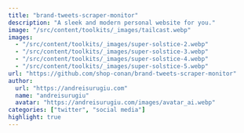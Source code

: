 ```yaml
---
title: "brand-tweets-scraper-monitor"
description: "A sleek and modern personal website for you."
image: "/src/content/toolkits/_images/tailcast.webp"
images:
  - "/src/content/toolkits/_images/super-solstice-2.webp"
  - "/src/content/toolkits/_images/super-solstice-3.webp"
  - "/src/content/toolkits/_images/super-solstice-4.webp"
  - "/src/content/toolkits/_images/super-solstice-5.webp"
url: "https://github.com/shop-conan/brand-tweets-scraper-monitor"
author:
  url: "https://andreisurugiu.com"
  name: "andreisurugiu"
  avatar: "https://andreisurugiu.com/images/avatar_ai.webp"
categories: ["twitter", "social media"]
highlight: true
---
```

